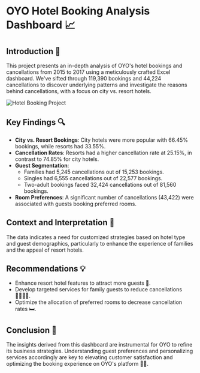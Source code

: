 # OYO Hotel Booking Analysis Dashboard 📈

## Introduction 🌟
This project presents an in-depth analysis of OYO's hotel bookings and cancellations from 2015 to 2017 using a meticulously crafted Excel dashboard. We've sifted through 119,390 bookings and 44,224 cancellations to discover underlying patterns and investigate the reasons behind cancellations, with a focus on city vs. resort hotels.

![Hotel Booking Project](https://github.com/ImtyazAnalytics/OYO-hotel-booking-and-cancelation-Analysis-project--Microsoft-Excel-/assets/150198163/62de998f-45f6-464c-89c1-92c795e32f41)


## Key Findings 🔍
- **City vs. Resort Bookings**: City hotels were more popular with 66.45% bookings, while resorts had 33.55%.
- **Cancellation Rates**: Resorts had a higher cancellation rate at 25.15%, in contrast to 74.85% for city hotels.
- **Guest Segmentation**: 
  - Families had 5,245 cancellations out of 15,253 bookings.
  - Singles had 6,555 cancellations out of 22,577 bookings.
  - Two-adult bookings faced 32,424 cancellations out of 81,560 bookings.
- **Room Preferences**: A significant number of cancellations (43,422) were associated with guests booking preferred rooms.

## Context and Interpretation 📝
The data indicates a need for customized strategies based on hotel type and guest demographics, particularly to enhance the experience of families and the appeal of resort hotels.

## Recommendations 💡
- Enhance resort hotel features to attract more guests 🌴.
- Develop targeted services for family guests to reduce cancellations 👨‍👩‍👧‍👦.
- Optimize the allocation of preferred rooms to decrease cancellation rates 🛏️.

## Conclusion 🎯
The insights derived from this dashboard are instrumental for OYO to refine its business strategies. Understanding guest preferences and personalizing services accordingly are key to elevating customer satisfaction and optimizing the booking experience on OYO's platform 🏨✨.
